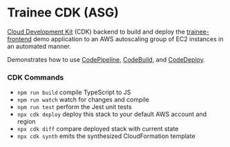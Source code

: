 # Trainee CDK (ASG)

[Cloud Development Kit](https://aws.amazon.com/cdk/) (CDK) backend
to build and deploy the [trainee-frontend](http://github.com/lucisuta/trainee-frontend)
demo application to an AWS autoscaling group of EC2 instances
in an automated manner.

Demonstrates how to use
[CodePipeline](https://aws.amazon.com/codepipeline/),
[CodeBuild](https://aws.amazon.com/codebuild/),
and [CodeDeploy](https://aws.amazon.com/codedeploy/).

### CDK Commands

* `npm run build` compile TypeScript to JS
* `npm run watch` watch for changes and compile
* `npm run test` perform the Jest unit tests
* `npx cdk deploy` deploy this stack to your default AWS account and region
* `npx cdk diff` compare deployed stack with current state
* `npx cdk synth` emits the synthesized CloudFormation template
